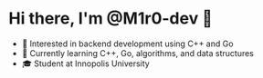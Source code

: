 # Hi there, I'm @M1r0-dev 👋

- 🚀 Interested in backend development using C++ and Go  
- 📘 Currently learning C++, Go, algorithms, and data structures  
- 🎓 Student at Innopolis University  

<!---
M1r0-dev/M1r0-dev is a ✨ special ✨ repository because its README.md (this file) appears on your GitHub profile.
You can click the Preview link to take a look at your changes.
--->
